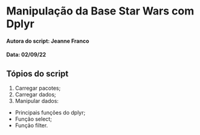 # Manipulação da Base Star Wars com Dplyr

#### Autora do script: Jeanne Franco
#### Data: 02/09/22

## Tópios do script

1. Carregar pacotes;
2. Carregar dados;
3. Manipular dados:
* Principais funções do dplyr;
* Função select;
* Função filter.
